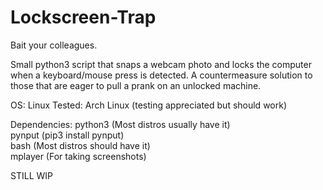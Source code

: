 # Lockscreen-Trap

Bait your colleagues.

Small python3 script that snaps a webcam photo and locks the computer when a keyboard/mouse press is detected.
A countermeasure solution to those that are eager to pull a prank on an unlocked machine.

OS: Linux   Tested: Arch Linux (testing appreciated but should work)

Dependencies:
python3   (Most distros usually have it)  
pynput    (pip3 install pynput)           
bash      (Most distros should have it)   
mplayer   (For taking screenshots)        


STILL WIP
